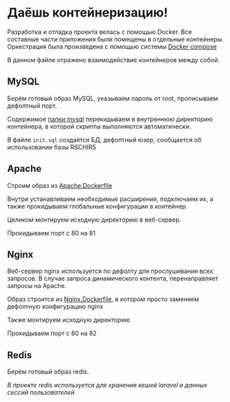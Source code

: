 # Даёшь контейнеризацию!

Разработка и отладка проекта велась с помощью Docker. Все составные части приложения были помещены в отдельные контейнеры. Оркестрация была произведена с помощью системы [Docker compose](https://github.com/DavidaaWoW/LaravelCarServiceApplication/blob/main/docker-compose.yml)

В данном файле отражено взаимодействие контейнеров между собой.

## MySQL

Берём готовый образ MySQL, указываем пароль от root, прописываем дефолтный порт.

Содержимое [папки mysql](https://github.com/DavidaaWoW/LaravelCarServiceApplication/blob/main/mysql/init.sql) перекидываем в внутреннюю директорию контейнера, в которой скрипты выполняются автоматически.

В файле ```init.sql``` создаётся БД, дефолтный юзер, сообщается об использовании базы RSCHIR5

## Apache

Строим образ из [Apache.Dockerfile](https://github.com/DavidaaWoW/LaravelCarServiceApplication/blob/main/docker/Apache.Dockerfile)

Внутри устанавливаем необходимые расширения, подключаем их, а также прокидываем глобальные конфигурации в контейнер.

Целиком монтируем исходную директорию в веб-сервер.

Прокидываем порт с 80 на 81

## Nginx

Веб-сервер nginx используется по дефолту для прослушивания всех запросов. В случае запроса динамического контента, перенаправляет запросы на Apache.

Образ строится из [Nginx.Dockerfile](https://github.com/DavidaaWoW/LaravelCarServiceApplication/blob/main/docker/Nginx.Dockerfile), в котором просто заменяем дефолтную конфигурацию nginx

Также монтируем исходную директорию

Прокидываем порт с 80 на 82

## Redis

Берём готовый образ redis. 

*В проекте redis используется для хранения кешей laravel и данных сессий пользователей*
